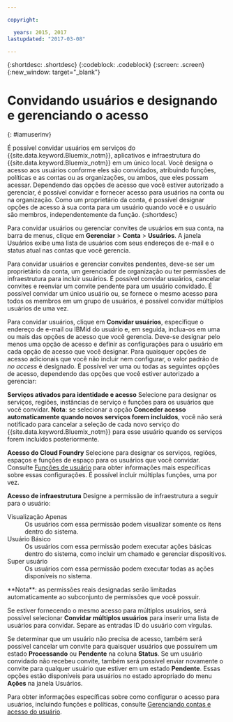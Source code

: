 ```yaml
---

copyright:

  years: 2015, 2017
lastupdated: "2017-03-08"

---
```


{:shortdesc: .shortdesc}
{:codeblock: .codeblock}
{:screen: .screen}
{:new_window: target="_blank"}

# Convidando usuários e designando e gerenciando o acesso
{: #iamuserinv}

É possível convidar usuários em serviços do {{site.data.keyword.Bluemix_notm}},
aplicativos e infraestrutura do {{site.data.keyword.Bluemix_notm}} em um único local. Você
designa o acesso aos usuários conforme eles são convidados, atribuindo funções, políticas e as contas ou
as organizações, ou ambos, que eles possam acessar. Dependendo das opções de acesso que você estiver autorizado
a gerenciar, é possível convidar e fornecer acesso para usuários na conta ou na organização. Como
um proprietário da conta, é possível designar opções de acesso à sua conta para um usuário quando você e o
usuário são membros, independentemente da função. 
{:shortdesc}

Para convidar usuários ou gerenciar convites de usuários em sua conta, na barra de menus, clique em
**Gerenciar** &gt; **Conta** &gt; **Usuários**. A
janela Usuários exibe uma lista de usuários com seus endereços de e-mail e o status atual nas contas que você
gerencia. 

Para convidar usuários e gerenciar convites pendentes, deve-se ser um proprietário da conta, um
gerenciador de organização ou ter permissões de infraestrutura para incluir usuários.  É possível convidar
usuários, cancelar convites e reenviar um convite pendente para um usuário convidado. É possível convidar um
único usuário ou, se fornece o mesmo acesso para todos os membros em um grupo de usuários,
é possível convidar múltiplos usuários de uma vez.

Para convidar usuários, clique em **Convidar usuários**, especifique o endereço de
e-mail ou IBMid do usuário e, em seguida, inclua-os em uma ou mais das opções de acesso que você gerencia. Deve-se
designar pelo menos uma opção de acesso e definir as configurações para o usuário em cada opção de acesso que
você designar. Para quaisquer opções de acesso adicionais que você não incluir nem configurar, o valor padrão de
*no access* é designado. É possível ver uma ou todas as seguintes opções de acesso, dependendo
das opções que você estiver autorizado a gerenciar:

**Serviços ativados para identidade e acesso** Selecione para
designar os serviços, regiões, instâncias de serviço e funções para os usuários que você convidar.
**Nota**: se selecionar a opção **Conceder acesso automaticamente quando novos
serviços forem incluídos**, você não será notificado para cancelar a seleção de cada novo
serviço do {{site.data.keyword.Bluemix_notm}} para esse usuário quando os serviços forem
incluídos posteriormente.

**Acesso do Cloud Foundry** Selecione para designar os serviços, regiões,
espaços e funções de espaço para os usuários que você convidar. Consulte
[Funções de usuário](/docs/admin/users_roles.html#userrolesinfo) para obter informações mais
específicas sobre essas configurações. É possível incluir múltiplas funções, uma por vez.

**Acesso de infraestrutura** Designe a permissão de infraestrutura a seguir
para o usuário: 
<dl>
<dt>Visualização Apenas</dt>
<dd>Os usuários com essa permissão podem visualizar somente os itens dentro do sistema.</dd>
<dt>Usuário Básico</dt>
<dd>Os usuários com essa permissão podem executar ações básicas dentro do sistema, como incluir um chamado e
gerenciar dispositivos.</dd>
<dt>Super usuário</dt>
<dd>Os usuários com essa permissão podem executar todas as ações disponíveis no sistema.</dd>
</dl>
**Nota**: as permissões reais designadas serão limitadas automaticamente ao
subconjunto de permissões que você possuir.

Se estiver fornecendo o mesmo acesso para múltiplos
usuários, será possível selecionar **Convidar múltiplos usuários** para inserir uma lista de
usuários para convidar. Separe as entradas ID do usuário com vírgulas.  

Se determinar que um usuário não precisa de acesso, também será possível cancelar um convite para
quaisquer usuários que possuírem um estado **Processando** ou
**Pendente** na coluna **Status**. Se um usuário convidado não recebeu
convite, também será possível enviar novamente o convite para qualquer usuário que estiver em um estado
**Pendente**.  Essas opções estão disponíveis para usuários no estado apropriado do
menu **Ações** na janela Usuários.

Para obter informações específicas sobre como configurar o acesso para usuários, incluindo funções e
políticas, consulte [Gerenciando contas e acesso do usuário](/docs/admin/iamusermanage.html).

